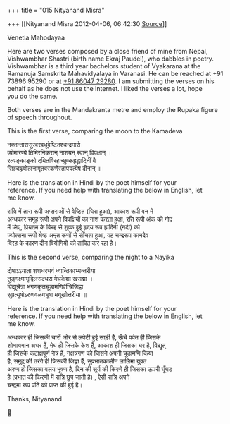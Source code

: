 +++
title = "015 Nityanand Misra"

+++
[[Nityanand Misra	2012-04-06, 06:42:30 [Source](https://groups.google.com/g/samskrita/c/ii5_VHBuT5A)]]



Venetia Mahodayaa

Here are two verses composed by a close friend of mine from Nepal,  
Vishwambhar Shastri (birth name Ekraj Paudel), who dabbles in poetry.  
Vishwambhar is a third year bachelors student of Vyakarana at the  
Ramanuja Samskrita Mahavidyalaya in Varanasi. He can be reached at +91  
73896 95290 or at [+91 86047 29280](tel:+91%2086047%2029280). I am submitting the verses on his  
behalf as he does not use the Internet. I liked the verses a lot, hope  
you do the same.

Both verses are in the Mandakranta metre and employ the Rupaka figure  
of speech throughout.

This is the first verse, comparing the moon to the Kamadeva

नक्तन्तारासुरवरवधूवेष्टितश्चन्द्रमारो  
व्योमारण्ये तिमिरनिकरान् नाशयन् स्वान् विपक्षान् ।  
रत्यङ्काङ्को दयितविरहाच्छुष्कहृद्ध्रादिनीं वै  
सिञ्चञ्ज्योत्स्नामृतवरकणैस्तापयत्येष दीनान् ॥

Here is the translation in Hindi by the poet himself for your  
reference. If you need help with translating the below in English, let  
me know.

रात्रि में तारा रूपी अप्सराओं से वेष्टित (घिरा हुआ), आकाश रूपी वन में  
अन्धकार समूह रूपी अपने विपक्षियों का नाश करता हुआ, रति रूपी अंक को गोद  
में लिए, प्रियतम के विरह से शुष्क हुई हृदय रूप ह्रादिनी (नदी) को  
ज्योत्सना रूपी श्रेष्ठ अमृत कणों से सींचता हुआ, यह चन्द्ररूप कामदेव  
विरह के कारण दीन वियोगियों को तापित कर रहा है।

This is the second verse, comparing the night to a Nayika

दोषाऽऽयाता शशधरधवं ध्वान्तिकाभ्यन्तरीया  
तुङ्गक्ष्माभृद्विलसदधरा मेघकेशा खसद्मा ।  
विद्युन्नेत्रा भगणकृतचूडामणिर्वीचिजिह्वा  
सुप्रत्यूषोऽरुणवलयभूषा मयूखोत्तरीया ॥

Here is the translation in Hindi by the poet himself for your  
reference. If you need help with translating the below in English, let  
me know.

अन्धकार ही जिसकी चारों ओर से लपेटी हुई साड़ी है, ऊँचे पर्वत ही जिसके  
शोभायमान अधर हैं, मेघ ही जिसके केश हैं, आकाश ही जिसका घर है, विद्युत्  
ही जिसके कटाक्षपूर्ण नेत्र हैं, नक्षत्रगण को जिसने अपनी चूडामणि किया  
है, समुद्र की तरंगे ही जिसकी जिह्वा हैं, सुप्रभातकालीन लालिमा युक्त  
अरुण ही जिसका वलय भूषण है, दिन की सूर्य की किरणें ही जिसका ऊपरी घूँघट  
है (प्रभात की किरणों में रात्रि छुप जाती है) , ऐसी रात्रि अपने  
चन्द्रमा रूप पति को प्राप्त की हुई है।

Thanks, Nityanand



